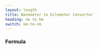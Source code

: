 ```yaml
---
layout: length
title: Nanometer to Kilometer Converter
heading: nm to km
switch: km-to-nm
---
```


<script>
  selectInput[0].selected = true
  selectOutput[8].selected = true
</script>

### Formula
